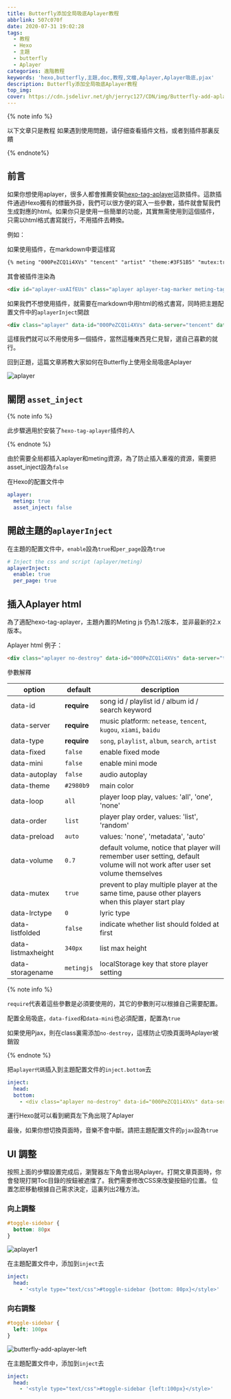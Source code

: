 ```yaml
---
title: Butterfly添加全局吸底Aplayer教程
abbrlink: 507c070f
date: 2020-07-31 19:02:28
tags:
  - 教程
  - Hexo
  - 主題
  - butterfly
  - Aplayer
categories: 進階教程
keywords: 'hexo,butterfly,主題,doc,教程,文檔,Aplayer,Aplayer吸底,pjax'
description: Butterfly添加全局吸底Aplayer教程
top_img:
cover: https://cdn.jsdelivr.net/gh/jerryc127/CDN/img/Butterfly-add-aplayer-cover.png
---
```


{% note info %}

以下文章只是教程
如果遇到使用問題，请仔细查看插件文档，或者到插件那裏反饋

{% endnote%}
## 前言

如果你想使用aplayer，很多人都會推薦安裝[hexo-tag-aplayer](https://github.com/MoePlayer/hexo-tag-aplayer)這款插件。這款插件通過Hexo獨有的標籤外掛，我們可以很方便的寫入一些參數，插件就會幫我們生成對應的html。如果你只是使用一些簡單的功能，其實無需使用到這個插件，只需以html格式書寫就行，不用插件去轉換。

例如：

如果使用插件，在markdown中要這樣寫

```markdown
{% meting "000PeZCQ1i4XVs" "tencent" "artist" "theme:#3F51B5" "mutex:true" "preload:auto" %}
```

其會被插件渲染為

```html
<div id="aplayer-uxAIfEUs" class="aplayer aplayer-tag-marker meting-tag-marker" data-id="000PeZCQ1i4XVs" data-server="tencent" data-type="artist" data-mode="circulation" data-autoplay="false" data-mutex="true" data-listmaxheight="340px" data-preload="auto" data-theme="#3F51B5"></div>
```

如果我們不想使用插件，就需要在markdown中用html的格式書寫，同時把主題配置文件中的`aplayerInject`開啟

```markdown
<div class="aplayer" data-id="000PeZCQ1i4XVs" data-server="tencent" data-type="artist" data-mutex="true" data-preload="auto" data-theme="#3F51B5"></div>
```

這樣我們就可以不用使用多一個插件，當然這種東西見仁見智，選自己喜歡的就行。

回到正題，這篇文章將教大家如何在Butterfly上使用全局吸底Aplayer

![aplayer](https://cdn.jsdelivr.net/gh/jerryc127/CDN/img/butterfly-aplayer-xidi.gif)

## 關閉 `asset_inject`

{% note info %}

此步驟適用於安裝了`hexo-tag-aplayer`插件的人

{% endnote %}



由於需要全局都插入aplayer和meting資源，為了防止插入重複的資源，需要把asset_inject設為`false`

在Hexo的配置文件中

```yaml
aplayer:
  meting: true
  asset_inject: false
```

## 開啟主題的`aplayerInject`

在主題的配置文件中，`enable`設為`true`和`per_page`設為`true`

```yaml
# Inject the css and script (aplayer/meting)
aplayerInject:
  enable: true
  per_page: true
```

## 插入Aplayer html

為了適配hexo-tag-aplayer，主題內置的Meting js 仍為1.2版本，並非最新的2.x版本。

Aplayer html 例子：

```markdown
<div class="aplayer no-destroy" data-id="000PeZCQ1i4XVs" data-server="tencent" data-type="artist" data-fixed="true" data-mini="true" data-listFolded="false" data-order="random" data-preload="none" data-autoplay="true" muted></div>
```

參數解釋

| option             | default     | description                                                                                                                  |
| ------------------ | ----------- | ---------------------------------------------------------------------------------------------------------------------------- |
| data-id            | **require** | song id / playlist id / album id / search keyword                                                                            |
| data-server        | **require** | music platform: `netease`, `tencent`, `kugou`, `xiami`, `baidu`                                                              |
| data-type          | **require** | `song`, `playlist`, `album`, `search`, `artist`                                                                              |
| data-fixed         | `false`     | enable fixed mode                                                                                                            |
| data-mini          | `false`     | enable mini mode                                                                                                             |
| data-autoplay      | `false`     | audio autoplay                                                                                                               |
| data-theme         | `#2980b9`   | main color                                                                                                                   |
| data-loop          | `all`       | player loop play, values: 'all', 'one', 'none'                                                                               |
| data-order         | `list`      | player play order, values: 'list', 'random'                                                                                  |
| data-preload       | `auto`      | values: 'none', 'metadata', 'auto'                                                                                           |
| data-volume        | `0.7`       | default volume, notice that player will remember user setting, default volume will not work after user set volume themselves |
| data-mutex         | `true`      | prevent to play multiple player at the same time, pause other players when this player start play                            |
| data-lrctype       | `0`         | lyric type                                                                                                                   |
| data-listfolded    | `false`     | indicate whether list should folded at first                                                                                 |
| data-listmaxheight | `340px`     | list max height                                                                                                              |
| data-storagename   | `metingjs`  | localStorage key that store player setting                                                                                   |

{% note info %}

`require`代表着這些參數是必須要使用的，其它的參數則可以根據自己需要配置。

配置全局吸底，`data-fixed`和`data-mini`也必須配置，配置為`true`

如果使用Pjax，則在class裏需添加`no-destroy`，這樣防止切換頁面時Aplayer被銷毀

{% endnote %}

把`aplayer代碼`插入到主題配置文件的`inject.bottom`去

```yaml
inject:
  head:
  bottom:
    - <div class="aplayer no-destroy" data-id="000PeZCQ1i4XVs" data-server="tencent" data-type="artist" data-fixed="true" data-mini="true" data-listFolded="false" data-order="random" data-preload="none" data-autoplay="true" muted></div>
```

運行Hexo就可以看到網頁左下角出現了Aplayer

最後，如果你想切換頁面時，音樂不會中斷。請把主題配置文件的`pjax`設為`true`

## UI 調整

按照上面的步驟設置完成后，瀏覽器左下角會出現Aplayer。打開文章頁面時，你會發現打開Toc目錄的按鈕被遮擋了。我們需要修改CSS來改變按鈕的位置。
位置怎麽移動根據自己需求決定，這裏列出2種方法。

### 向上調整

```css
#toggle-sidebar {
  bottom: 80px
}
```

![aplayer1](https://cdn.jsdelivr.net/gh/jerryc127/CDN/img/butterfly-add-aplayer-css-bottom.gif)

在主題配置文件中，添加到`inject`去

```yaml
inject:
  head:
    - '<style type="text/css">#toggle-sidebar {bottom: 80px}</style>'
```

### 向右調整

```css
#toggle-sidebar {
  left: 100px
}
```

![butterfly-add-aplayer-left](https://cdn.jsdelivr.net/gh/jerryc127/CDN/img/butterfly-add-aplayer-left.gif)

在主題配置文件中，添加到`inject`去

```yaml
inject:
  head:
    - '<style type="text/css">#toggle-sidebar {left:100px}</style>'
```

